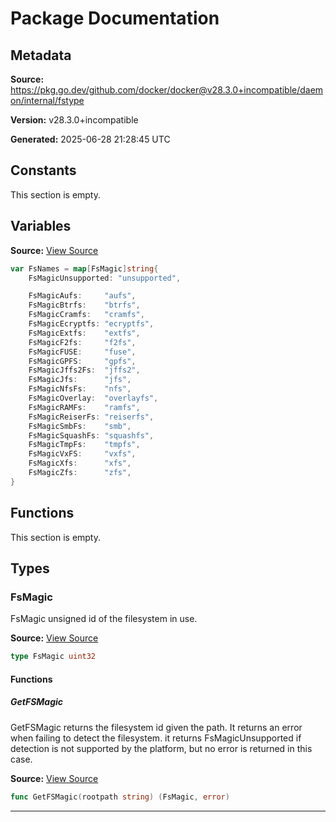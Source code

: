 # Package Documentation

## Metadata

**Source:** https://pkg.go.dev/github.com/docker/docker@v28.3.0+incompatible/daemon/internal/fstype

**Version:** v28.3.0+incompatible

**Generated:** 2025-06-28 21:28:45 UTC

## Constants

This section is empty.

## Variables

**Source:** [View Source](https://github.com/docker/docker/blob/v28.3.0/daemon/internal/fstype/fstype.go#L32)

```go
var FsNames = map[FsMagic]string{
	FsMagicUnsupported: "unsupported",

	FsMagicAufs:     "aufs",
	FsMagicBtrfs:    "btrfs",
	FsMagicCramfs:   "cramfs",
	FsMagicEcryptfs: "ecryptfs",
	FsMagicExtfs:    "extfs",
	FsMagicF2fs:     "f2fs",
	FsMagicFUSE:     "fuse",
	FsMagicGPFS:     "gpfs",
	FsMagicJffs2Fs:  "jffs2",
	FsMagicJfs:      "jfs",
	FsMagicNfsFs:    "nfs",
	FsMagicOverlay:  "overlayfs",
	FsMagicRAMFs:    "ramfs",
	FsMagicReiserFs: "reiserfs",
	FsMagicSmbFs:    "smb",
	FsMagicSquashFs: "squashfs",
	FsMagicTmpFs:    "tmpfs",
	FsMagicVxFS:     "vxfs",
	FsMagicXfs:      "xfs",
	FsMagicZfs:      "zfs",
}
```

## Functions

This section is empty.

## Types

### FsMagic

FsMagic unsigned id of the filesystem in use.

**Source:** [View Source](https://github.com/docker/docker/blob/v28.3.0/daemon/internal/fstype/fstype.go#L4)  

```go
type FsMagic uint32
```

#### Functions

##### GetFSMagic

GetFSMagic returns the filesystem id given the path. It returns an error
when failing to detect the filesystem. it returns FsMagicUnsupported
if detection is not supported by the platform, but no error is returned
in this case.

**Source:** [View Source](https://github.com/docker/docker/blob/v28.3.0/daemon/internal/fstype/fstype.go#L61)  

```go
func GetFSMagic(rootpath string) (FsMagic, error)
```

---

